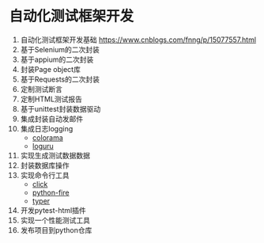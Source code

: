 # 自动化测试框架开发


1. 自动化测试框架开发基础
https://www.cnblogs.com/fnng/p/15077557.html
2. 基于Selenium的二次封装
3. 基于appium的二次封装
4. 封装Page object库
5. 基于Requests的二次封装
6. 定制测试断言
7. 定制HTML测试报告
8. 基于unittest封装数据驱动
9. 集成封装自动发邮件
10. 集成日志logging
    * [colorama](https://github.com/tartley/colorama)
    * [loguru](https://github.com/Delgan/loguru)
11. 实现生成测试数据数据
12. 封装数据库操作
13. 实现命令行工具
	* [click](https://github.com/pallets/click)
	* [python-fire](https://github.com/google/python-fire)
	* [typer](https://github.com/tiangolo/typer)
14. 开发pytest-html插件
15. 实现一个性能测试工具
16. 发布项目到python仓库

